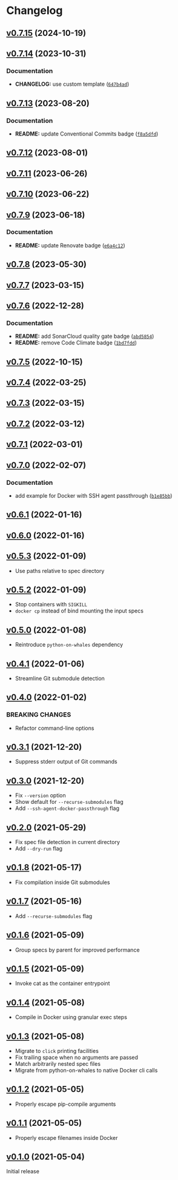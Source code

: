 # Changelog

## [v0.7.15](https://github.com/KSmanis/pip-autocompile/releases/tag/v0.7.15) (2024-10-19)

## [v0.7.14](https://github.com/KSmanis/pip-autocompile/releases/tag/v0.7.14) (2023-10-31)

### Documentation

- **CHANGELOG:** use custom template ([`647b4ad`](https://github.com/KSmanis/pip-autocompile/commit/647b4adbcd5f0937cc57c83de3efd1f31dd718de))

## [v0.7.13](https://github.com/KSmanis/pip-autocompile/releases/tag/v0.7.13) (2023-08-20)

### Documentation

- **README:** update Conventional Commits badge ([`f8a5dfd`](https://github.com/KSmanis/pip-autocompile/commit/f8a5dfda074d27f118141746348163cddf4000e0))

## [v0.7.12](https://github.com/KSmanis/pip-autocompile/releases/tag/v0.7.12) (2023-08-01)

## [v0.7.11](https://github.com/KSmanis/pip-autocompile/releases/tag/v0.7.11) (2023-06-26)

## [v0.7.10](https://github.com/KSmanis/pip-autocompile/releases/tag/v0.7.10) (2023-06-22)

## [v0.7.9](https://github.com/KSmanis/pip-autocompile/releases/tag/v0.7.9) (2023-06-18)

### Documentation

- **README:** update Renovate badge ([`e6a4c12`](https://github.com/KSmanis/pip-autocompile/commit/e6a4c12010a78352207999a17c8178fa92aeabd9))

## [v0.7.8](https://github.com/KSmanis/pip-autocompile/releases/tag/v0.7.8) (2023-05-30)

## [v0.7.7](https://github.com/KSmanis/pip-autocompile/releases/tag/v0.7.7) (2023-03-15)

## [v0.7.6](https://github.com/KSmanis/pip-autocompile/releases/tag/v0.7.6) (2022-12-28)

### Documentation

- **README:** add SonarCloud quality gate badge ([`abd5854`](https://github.com/KSmanis/pip-autocompile/commit/abd5854882283c221676913db30227ce0d9c4775))
- **README:** remove Code Climate badge ([`1bd7fdd`](https://github.com/KSmanis/pip-autocompile/commit/1bd7fdd9febec8ceaf5e6fe6c1bb58bb55c86880))

## [v0.7.5](https://github.com/KSmanis/pip-autocompile/releases/tag/v0.7.5) (2022-10-15)

## [v0.7.4](https://github.com/KSmanis/pip-autocompile/releases/tag/v0.7.4) (2022-03-25)

## [v0.7.3](https://github.com/KSmanis/pip-autocompile/releases/tag/v0.7.3) (2022-03-15)

## [v0.7.2](https://github.com/KSmanis/pip-autocompile/releases/tag/v0.7.2) (2022-03-12)

## [v0.7.1](https://github.com/KSmanis/pip-autocompile/releases/tag/v0.7.1) (2022-03-01)

## [v0.7.0](https://github.com/KSmanis/pip-autocompile/releases/tag/v0.7.0) (2022-02-07)

### Documentation

- add example for Docker with SSH agent passthrough ([`b1e85bb`](https://github.com/KSmanis/pip-autocompile/commit/b1e85bb1805538afe897f8dabeb16db3bd114620))

## [v0.6.1](https://github.com/KSmanis/pip-autocompile/releases/tag/v0.6.1) (2022-01-16)

## [v0.6.0](https://github.com/KSmanis/pip-autocompile/releases/tag/v0.6.0) (2022-01-16)

## [v0.5.3](https://github.com/KSmanis/pip-autocompile/releases/tag/v0.5.3) (2022-01-09)

- Use paths relative to spec directory

## [v0.5.2](https://github.com/KSmanis/pip-autocompile/releases/tag/v0.5.2) (2022-01-09)

- Stop containers with `SIGKILL`
- `docker cp` instead of bind mounting the input specs

## [v0.5.0](https://github.com/KSmanis/pip-autocompile/releases/tag/v0.5.0) (2022-01-08)

- Reintroduce `python-on-whales` dependency

## [v0.4.1](https://github.com/KSmanis/pip-autocompile/releases/tag/v0.4.1) (2022-01-06)

- Streamline Git submodule detection

## [v0.4.0](https://github.com/KSmanis/pip-autocompile/releases/tag/v0.4.0) (2022-01-02)

### BREAKING CHANGES

- Refactor command-line options

## [v0.3.1](https://github.com/KSmanis/pip-autocompile/releases/tag/v0.3.1) (2021-12-20)

- Suppress stderr output of Git commands

## [v0.3.0](https://github.com/KSmanis/pip-autocompile/releases/tag/v0.3.0) (2021-12-20)

- Fix `--version` option
- Show default for `--recurse-submodules` flag
- Add `--ssh-agent-docker-passthrough` flag

## [v0.2.0](https://github.com/KSmanis/pip-autocompile/releases/tag/v0.2.0) (2021-05-29)

- Fix spec file detection in current directory
- Add `--dry-run` flag

## [v0.1.8](https://github.com/KSmanis/pip-autocompile/releases/tag/v0.1.8) (2021-05-17)

- Fix compilation inside Git submodules

## [v0.1.7](https://github.com/KSmanis/pip-autocompile/releases/tag/v0.1.7) (2021-05-16)

- Add `--recurse-submodules` flag

## [v0.1.6](https://github.com/KSmanis/pip-autocompile/releases/tag/v0.1.6) (2021-05-09)

- Group specs by parent for improved performance

## [v0.1.5](https://github.com/KSmanis/pip-autocompile/releases/tag/v0.1.5) (2021-05-09)

- Invoke cat as the container entrypoint

## [v0.1.4](https://github.com/KSmanis/pip-autocompile/releases/tag/v0.1.4) (2021-05-08)

- Compile in Docker using granular exec steps

## [v0.1.3](https://github.com/KSmanis/pip-autocompile/releases/tag/v0.1.3) (2021-05-08)

- Migrate to `click` printing facilities
- Fix trailing space when no arguments are passed
- Match arbitrarily nested spec files
- Migrate from python-on-whales to native Docker cli calls

## [v0.1.2](https://github.com/KSmanis/pip-autocompile/releases/tag/v0.1.2) (2021-05-05)

- Properly escape pip-compile arguments

## [v0.1.1](https://github.com/KSmanis/pip-autocompile/releases/tag/v0.1.1) (2021-05-05)

- Properly escape filenames inside Docker

## [v0.1.0](https://github.com/KSmanis/pip-autocompile/releases/tag/v0.1.0) (2021-05-04)

Initial release
